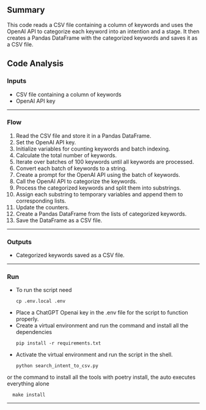 ## Summary
This code reads a CSV file containing a column of keywords and uses the OpenAI API to categorize each keyword into an intention and a stage. It then creates a Pandas DataFrame with the categorized keywords and saves it as a CSV file.

## Code Analysis
### Inputs
- CSV file containing a column of keywords
- OpenAI API key
___
### Flow
1. Read the CSV file and store it in a Pandas DataFrame.
2. Set the OpenAI API key.
3. Initialize variables for counting keywords and batch indexing.
4. Calculate the total number of keywords.
5. Iterate over batches of 100 keywords until all keywords are processed.
6. Convert each batch of keywords to a string.
7. Create a prompt for the OpenAI API using the batch of keywords.
8. Call the OpenAI API to categorize the keywords.
9. Process the categorized keywords and split them into substrings.
10. Assign each substring to temporary variables and append them to corresponding lists.
11. Update the counters.
12. Create a Pandas DataFrame from the lists of categorized keywords.
13. Save the DataFrame as a CSV file.
___
### Outputs
- Categorized keywords saved as a CSV file.
___

### Run 
- To run the script need
  ```shell
  cp .env.local .env
  ```
- Place a ChatGPT Openai key in the .env file for the script to function properly.
- Create a virtual environment and run the command and install all the dependencies
  ```shell
  pip install -r requirements.txt
  ```
- Activate the virtual environment and run the script in the shell.
  ```shell
  python search_intent_to_csv.py
  ```
or the command to install all the tools with poetry install, the auto executes everything alone
  ```shell
    make install
  ```
  
___
